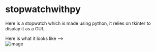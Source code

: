 # stopwatchwithpy

Here is a stopwatch which is made using python, it relies on tkinter to display it as a GUI...

Here is what it looks like -->  
![image](https://user-images.githubusercontent.com/34196449/128927182-9e46a27b-6dae-461d-b08d-d3bea0f1f9d4.png)
